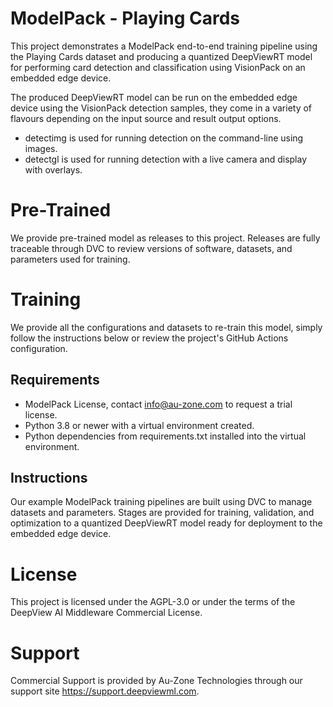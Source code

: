 # ModelPack - Playing Cards

This project demonstrates a ModelPack end-to-end training pipeline using the Playing Cards dataset and producing a quantized DeepViewRT model for performing card detection and classification using VisionPack on an embedded edge device.

The produced DeepViewRT model can be run on the embedded edge device using the VisionPack detection samples, they come in a variety of flavours depending on the input source and result output options.

- detectimg is used for running detection on the command-line using images.
- detectgl is used for running detection with a live camera and display with overlays.

# Pre-Trained

We provide pre-trained model as releases to this project.  Releases are fully traceable through DVC to review versions of software, datasets, and parameters used for training.

# Training

We provide all the configurations and datasets to re-train this model, simply follow the instructions below or review the project's GitHub Actions configuration.

## Requirements

- ModelPack License, contact info@au-zone.com to request a trial license.
- Python 3.8 or newer with a virtual environment created.
- Python dependencies from requirements.txt installed into the virtual environment.

## Instructions

Our example ModelPack training pipelines are built using DVC to manage datasets and parameters.  Stages are provided for training, validation, and optimization to a quantized DeepViewRT model ready for deployment to the embedded edge device.

# License

This project is licensed under the AGPL-3.0 or under the terms of the DeepView AI Middleware Commercial License.

# Support

Commercial Support is provided by Au-Zone Technologies through our support site https://support.deepviewml.com.

